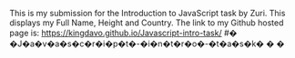 This is my submission for the Introduction to JavaScript task by Zuri.
This displays my Full Name, Height and Country.
The link to my Github hosted page is:  https://kingdavo.github.io/Javascript-intro-task/
#� �J�a�v�a�s�c�r�i�p�t�-�i�n�t�r�o�-�t�a�s�k�
�
�
